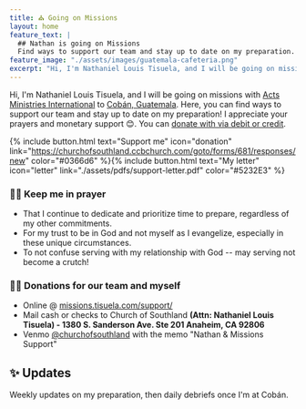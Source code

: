 ```yaml
---
title: ⛪ Going on Missions
layout: home
feature_text: |
  ## Nathan is going on Missions
  Find ways to support our team and stay up to date on my preparation.
feature_image: "./assets/images/guatemala-cafeteria.png"
excerpt: "Hi, I'm Nathaniel Louis Tisuela, and I will be going on missions with [Acts Ministries International](https://amichurches.com/) to Cobán, Guatemala."
---
```


Hi, I'm Nathaniel Louis Tisuela, and I will be going on missions with [Acts Ministries International](https://amichurches.com/) to [Cobán, Guatemala](https://www.amiiscoban.com/). 
Here, you can find ways to support our team and stay up to date on my preparation! I appreciate your prayers and monetary support 😊. You can [donate with via debit or credit](https://churchofsouthland.ccbchurch.com/goto/forms/681/responses/new). 

{% include button.html text="Support me" icon="donation" link="https://churchofsouthland.ccbchurch.com/goto/forms/681/responses/new" color="#0366d6" %}{% include button.html text="My letter" icon="letter" link="./assets/pdfs/support-letter.pdf" color="#5232E3" %}

### 🙏🏾 Keep me in prayer
* That I continue to dedicate and prioritize time to prepare, regardless of my other commitments.  
* For my trust to be in God and not myself as I evangelize, especially in these unique circumstances.  
* To not confuse serving with my relationship with God -- may serving not become a crutch!  

### 🤝🏾 Donations for our team and myself
* Online @ [missions.tisuela.com/support/](https://missions.tisuela.com/support/)   
* Mail cash or checks to Church of Southland **(Attn: Nathaniel Louis Tisuela) - 1380 S. Sanderson Ave. Ste 201 Anaheim, CA 92806**  
* Venmo [@churchofsouthland](https://venmo.com/) with the memo "Nathan & Missions Support"  

## ✨ Updates

Weekly updates on my preparation, then daily debriefs once I'm at Cobán.

